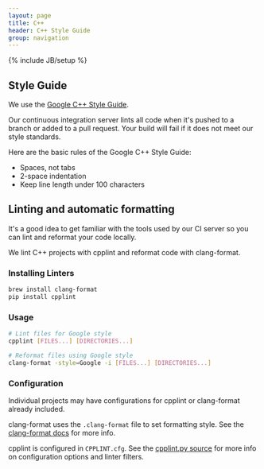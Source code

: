 ```yaml
---
layout: page
title: C++
header: C++ Style Guide
group: navigation
---
```


{% include JB/setup %}

## Style Guide

We use the [Google C++ Style Guide](https://google-styleguide.googlecode.com/svn/trunk/cppguide.html).

Our continuous integration server lints all code when it's pushed to a branch or added to a pull request. Your build will fail if it does not meet our style standards.

Here are the basic rules of the Google C++ Style Guide:

* Spaces, not tabs
* 2-space indentation
* Keep line length under 100 characters
 
## Linting and automatic formatting
    
It's a good idea to get familiar with the tools used by our CI server so you can lint and reformat your code locally.

We lint C++ projects with cpplint and reformat code with clang-format.

### Installing Linters

```bash
brew install clang-format
pip install cpplint
```

### Usage

```bash
# Lint files for Google style
cpplint [FILES...] [DIRECTORIES...]

# Reformat files using Google style
clang-format -style=Google -i [FILES...] [DIRECTORIES...]
```

### Configuration

Individual projects may have configurations for cpplint or clang-format already included.

clang-format uses the `.clang-format` file to set formatting style. See the [clang-format docs](http://clang.llvm.org/docs/ClangFormat.html) for more info.

cpplint is configured in `CPPLINT.cfg`. See the [cpplint.py source](https://google-styleguide.googlecode.com/svn/trunk/cpplint/cpplint.py) for more info on configuration options and linter filters.
